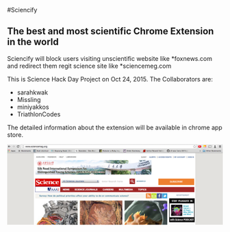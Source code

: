 #Sciencify
## The best and most scientific Chrome Extension in the world

Sciencify will block users visiting unscientific website like *foxnews.com and redirect them regit science site like *sciencemeg.com

This is Science Hack Day Project on Oct 24, 2015. The Collaborators are: 
- sarahkwak
- Missling
- miniyakkos
- TriathlonCodes

The detailed information about the extension will be available in chrome app store. 

![Screenshot](sciencify.png)
